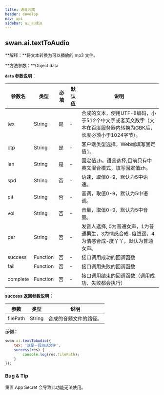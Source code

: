 ```yaml
---
title: 语音合成
header: develop
nav: api
sidebar: ai_audio
---
```


## swan.ai.textToAudio

**解释：**将文本转换为可以播放的 mp3 文件。

**方法参数：**Object data

**`data` 参数说明**：

|参数名 |类型  |必填 | 默认值 |说明|
|---- | ---- | ---- | ----|----|
|tex| String|是|- |合成的文本，使用UTF-8编码，小于512个中文字或者英文数字（文本在百度服务器内转换为GBK后，长度必须小于1024字节）。|
|ctp| String|是  |- |客户端类型选择，Web端填写固定值1。|
|lan| String|是  | - |固定值zh。语言选择,目前只有中英文混合模式，填写固定值zh。|
|spd| String|否  | - |语速，取值0-9，默认为5中语速。|
|pit| String|否  | - |音调，取值0-9，默认为5中语调。|
|vol| String|否  | - |音量，取值0-9，默认为5中音量。|
|per| String|否  | - |发音人选择, 0为普通女声，1为普通男生，3为情感合成-度逍遥，4为情感合成-度丫丫，默认为普通女声。|
|success |Function    |否 |-|      接口调用成功的回调函数|
|fail |   Function|    否  |-|     接口调用失败的回调函数|
|complete  |  Function  |  否   |-|    接口调用结束的回调函数（调用成功、失败都会执行）|

**success 返回参数说明：**

|参数 | 类型 | 说明  |
|---- | ---- | ---- |
|filePath | String | 合成的音频文件的路径。|

**示例：**
```js
swan.ai.textToAudio({
    tex: '这是一段测试文字',
    success(res) {
        console.log(res.filePath);
    }
});
```
### Bug & Tip

 重置 App Secret 会导致此功能无法使用。
